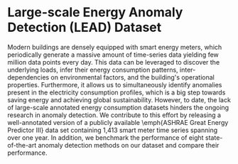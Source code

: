 # Large-scale Energy Anomaly Detection (LEAD) Dataset

Modern buildings are densely equipped with smart energy meters, which periodically generate a massive amount of time-series data yielding few million data points every day. This data can be leveraged to discover the underlying loads, infer their energy consumption patterns, inter-dependencies on environmental factors, and the building's operational properties.  Furthermore, it allows us to simultaneously identify anomalies present in the electricity consumption profiles, which is a big step towards saving energy and achieving global sustainability.  However, to date, the lack of large-scale annotated energy consumption datasets hinders the ongoing research in anomaly detection.  We contribute to this effort by releasing a well-annotated version of a publicly available \emph{ASHRAE Great Energy Predictor III} data set containing 1,413 smart meter time series spanning over one year. In addition, we benchmark the performance of eight state-of-the-art anomaly detection methods on our dataset and compare their performance.
